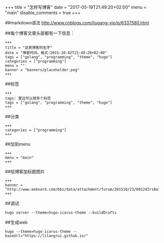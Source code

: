 +++
title = "怎样写博客"
date = "2017-05-19T21:49:20+02:00"
menu = "main"
disable_comments = true
+++

##markdown语法
<http://www.cnblogs.com/liugang-vip/p/6337580.html>

<!--more-->
##每个博客文章头部都有一下信息：
```
+++
title = "这表博客的名字"
date = "博客时间，格式:2015-10-02T21:49:20+02:00"
tags = ["golang", "programming", "theme", "hugo"]
categories = ["programming"]
menu = ""
banner = "banners/placeholder.png"
+++
```

##标签
```
+++
tags: 里边可以填多个标签
tags = ["golang", "programming", "theme", "hugo"]
+++
```

##分类
```
+++
categories = ["programming"]
+++
```

##加到menu
```
+++
menu = "main"
+++
```

##给博客加标题图片

```
+++
banner = "http://www.eeboard.com/bbs/data/attachment/forum/201510/23/091243rs8e3p6zas369o0t.jpg"
+++
```

##调试
```
hugo server --theme=hugo-icarus-theme --buildDrafts
```

##生成web
```
hugo --theme=hugo-icarus-theme --baseUrl="https://lilangrui.github.io/"
```
